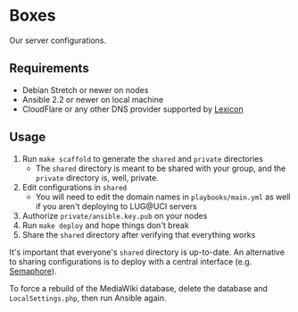 # Boxes
Our server configurations.

## Requirements
- Debian Stretch or newer on nodes
- Ansible 2.2 or newer on local machine
- CloudFlare or any other DNS provider supported by [Lexicon](https://github.com/AnalogJ/lexicon)

## Usage
1. Run `make scaffold` to generate the `shared` and `private` directories
    - The `shared` directory is meant to be shared with your group, and the `private` directory is, well, private.
2. Edit configurations in `shared`
    - You will need to edit the domain names in `playbooks/main.yml` as well if you aren't deploying to LUG@UCI servers
3. Authorize `private/ansible.key.pub` on your nodes
4. Run `make deploy` and hope things don't break
5. Share the `shared` directory after verifying that everything works

It's important that everyone's `shared` directory is up-to-date. An alternative to sharing configurations is to deploy with a central interface (e.g. [Semaphore](https://github.com/ansible-semaphore/semaphore)).

To force a rebuild of the MediaWiki database, delete the database and `LocalSettings.php`, then run Ansible again.
